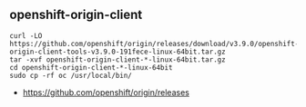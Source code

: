 ## openshift-origin-client
```
curl -LO https://github.com/openshift/origin/releases/download/v3.9.0/openshift-origin-client-tools-v3.9.0-191fece-linux-64bit.tar.gz
tar -xvf openshift-origin-client-*-linux-64bit.tar.gz
cd openshift-origin-client-*-linux-64bit
sudo cp -rf oc /usr/local/bin/
```
* https://github.com/openshift/origin/releases
